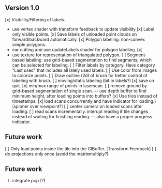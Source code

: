 ## Version 1.0 ##

[x] Visibility/Filtering of labels.
  - use vertex shader with transform feedback to update visibility
[x] Label only visible points.
[x] Save labels of unloaded point clouds on forward/backward automatically.
[x] Polygon labeling: non-convex simple polygons.
  - ear cutting and use updateLabels shader for polygon labeling. [x]
  - use texture for representation of triangulated polygon.
[ ] Segment-based labeling: use grid-based segmentation to find segments, which can be selected for labeling.
[ ] Filter labels by category. Have category "Last used" that includes all lately used labels.
[ ] Use color from images to colorize points.
[ ] Draw oultine (2d) of brush for better control of labeling with brush.
[ ] moving/static labeling (bit in labels?)
[x] save on quit.
[x] min/max range of points in laserscan.
[ ] remove ground by grid-based  segmentation of single scan.
  -- use depth buffer to find minimum height, after loading points into buffers?
[x] Use tiles instead of timestamps.
[x] load scans concurrently and have indicator for loading.) [spinner over viewpoint?]
[ ] center camera on loaded scans after loading.
[ ] read scans incrementally. interupt reading if tile changes instead of waiting for finishing reading.
  -- also have a proper progress indicator.


## Future work

[ ] Only load points inside the tile into the GlBuffer. (Transform Feedback)
[ ] do projections only once (avoid the matrixmultiply?)


## Future work
1. integrate pcp (?)